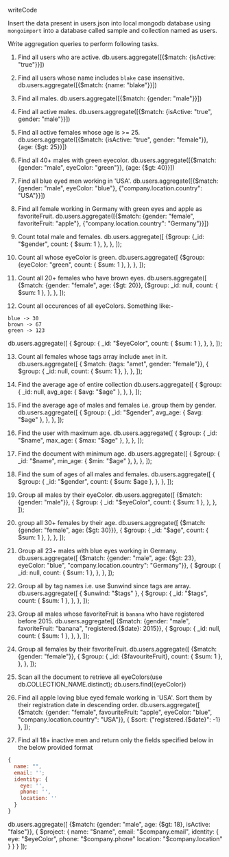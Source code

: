 writeCode

Insert the data present in users.json into local mongodb database using `mongoimport` into a database called sample and collection named as users.

Write aggregation queries to perform following tasks.

1. Find all users who are active.
   db.users.aggregate([{$match: {isActive: "true"}}])

2. Find all users whose name includes `blake` case insensitive.
   db.users.aggregate([{$match: {name: "blake"}}])

3. Find all males.
   db.users.aggregate([{$match: {gender: "male"}}])

4. Find all active males.
   db.users.aggregate([{$match: {isActive: "true", gender: "male"}}])

5. Find all active females whose age is >= 25.
   db.users.aggregate([{$match: {isActive: "true", gender: "female"}}, {age: {$gt: 25}}])

6. Find all 40+ males with green eyecolor.
   db.users.aggregate([{$match: {gender: "male", eyeColor: "green"}}, {age: {$gt: 40}}])

7. Find all blue eyed men working in 'USA'.
   db.users.aggregate([{$match: {gender: "male", eyeColor: "blue"}, {"company.location.country": "USA"}}])

8. Find all female working in Germany with green eyes and apple as favoriteFruit.
   db.users.aggregate([{$match: {gender: "female", favoriteFruit: "apple"}, {"company.location.country": "Germany"}}])

9. Count total male and females.
   db.users.aggregate([
   {$group: {_id: "$gender", count: { $sum: 1 }, }, }, ]);

10. Count all whose eyeColor is green.
    db.users.aggregate([
    {$group: {eyeColor: "green", count: { $sum: 1 }, }, }, ]);

11. Count all 20+ females who have brown eyes.
    db.users.aggregate([
    {$match: {gender: "female", age: {$gt: 20}},
    {$group: _id: null, count: { $sum: 1 }, }, }, ]);

12. Count all occurences of all eyeColors.
    Something like:-

```
blue -> 30
brown -> 67
green -> 123
```

db.users.aggregate([
{
$group: {
_id: "$eyeColor",
count: { $sum: 1 },
},
},
]);

13. Count all females whose tags array include `amet` in it.
    db.users.aggregate([
    {
    $match: {tags: "amet", gender: "female"}},
    {
    $group: {
    _id: null,
    count: { $sum: 1 },
    },
    },
    ]);

14. Find the average age of entire collection
    db.users.aggregate([
    {
    $group: {
    _id: null,
    avg_age: { $avg: "$age" },
    },
    },
    ]);

15. Find the average age of males and females i.e. group them by gender.
    db.users.aggregate([
    {
    $group: {
    _id: "$gender",
    avg_age: { $avg: "$age" },
    },
    },
    ]);

16. Find the user with maximum age.
    db.users.aggregate([
    {
    $group: {
    _id: "$name",
    max_age: { $max: "$age" },
    },
    },
    ]);

17. Find the document with minimum age.
    db.users.aggregate([
    {
    $group: {
    _id: "$name",
    min_age: { $min: "$age" },
    },
    },
    ]);

18. Find the sum of ages of all males and females.
    db.users.aggregate([
    {
    $group: {
    _id: "$gender",
    count: { $sum: $age },
    },
    },
    ]);

19. Group all males by their eyeColor.
    db.users.aggregate([
    {$match: {gender: "male"}},
    {
    $group: {
    _id: "$eyeColor",
    count: { $sum: 1 },
    },
    },
    ]);

20. group all 30+ females by their age.
    db.users.aggregate([
    {$match: {gender: "female", age: {$gt: 30}}},
    {
    $group: {
    _id: "$age",
    count: { $sum: 1 },
    },
    },
    ]);

21. Group all 23+ males with blue eyes working in Germany.
    db.users.aggregate([
    {$match: {gender: "male", age: {$gt: 23}, eyeColor: "blue", "company.location.country": "Germany"}},
    {
    $group: {
    _id: null,
    count: { $sum: 1 },
    },
    },
    ]);

22. Group all by tag names i.e. use \$unwind since tags are array.
    db.users.aggregate([
    { $unwind: "$tags" },
    {
    $group: {
    _id: "$tags",
    count: { $sum: 1 },
    },
    },
    ]);

23. Group all males whose favoriteFruit is `banana` who have registered before 2015.
    db.users.aggregate([
    {$match: {gender: "male", favoriteFruit: "banana", "registered.{$date}: 2015}},
    {
    $group: {
    _id: null,
    count: { $sum: 1 },
    },
    },
    ]);

24. Group all females by their favoriteFruit.
    db.users.aggregate([
    {$match: {gender: "female"}},
    {
    $group: {
    _id: {$favouriteFruit},
    count: { $sum: 1 },
    },
    },
    ]);

25. Scan all the document to retrieve all eyeColors(use db.COLLECTION_NAME.distinct);
    db.users.find({eyeColor})

26. Find all apple loving blue eyed female working in 'USA'. Sort them by their registration date in descending order.
    db.users.aggregate([
    {$match: {gender: "female", favouriteFruit: "apple", eyeColor: "blue", "company.location.country": "USA"}},
    {
    $sort: {"registered.{$date}": -1}
    },
    ]);

27. Find all 18+ inactive men and return only the fields specified below in the below provided format

```js
{
  name: "",
  email: '';
  identity: {
    eye: '',
    phone: '',
    location: ''
  }
}
```

db.users.aggregate([
{$match: {gender: "male", age: {$gt: 18}, isActive: "false"}},
{
$project: {
name: "$name",
email: "$company.email",
identity: {
eye: "$eyeColor",
phone: "$company.phone"
location: "$company.location"
}
}
}
]);
